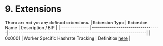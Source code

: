 # 9. Extensions

There are not yet any defined extensions.
| Extension Type | Extension Name                    | Description / BIP                                                    |
| -------------- |-----------------------------------|----------------------------------------------------------------------|
| 0x0001         | Worker Specific Hashrate Tracking | Definition [here](./extensions/worker-specific-hashrate-tracking.md) |
